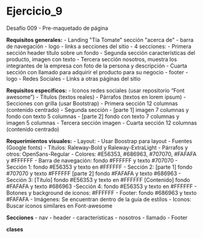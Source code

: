 # Ejercicio_9
Desafío 009 - Pre-maquetado de página


**Requisitos generales:**
    - Landing "Tía Tomate" sección "acerca de"
    - barra de navegación
        - logo
        - links a secciones del sitio
	- 4 secciones:
		- Primera sección header título sobre un fondo
		- Segunda sección características del producto, imagen con texto
		- Tercera sección nosotros, muestra los integrantes de la empresa con foto de la persona y descripción
		- Cuarta sección con llamado para adquirir el producto para su negocio
    - footer
        - logo
        - Redes Sociales
        - Links a otras páginas del sitio

**Requisitos específicos:**
	- Iconos redes sociales (usar repositorio “Font awesome”)
    - Títulos (textos reales)
	- Párrafos (textos en lorem ipsum)
	- Secciones con grilla (usar Bootstrap)
        - Primera sección 12 columnas (contenido centrado)
        - Segunda sección
            - [parte 1] imagen 7 columnas y fondo con texto 5 columnas
            - [parte 2] fondo con texto 7 columnas y imagen 5 columnas
        - Tercera sección imagen
        - Cuarta sección 12 columnas (contenido centrado)

**Requerimientos visuales:**
	- Layout:
		- Usar Boostrap para layout
	- Fuentes (Google fonts)
		- Títulos: Raleway-Bold y Raleway-ExtraLight
		- Párrafos y otros: OpenSans-Regular
    - Colores: #E56353, #686963, #707070, #FAFAFA y #FFFFFF
        - Barra de navegación: fondo #FFFFFF y texto #707070
        - Sección 1: fondo #E56353 y texto en #FFFFFF
        - Sección 2:
            [parte 1] fondo #707070 y texto #FFFFFF
            [parte 2] fondo #FAFAFA y texto #686963
        - Sección 3:
            [Título] fondo #E56353 y texto en #FFFFFF
            [Contenido] fondo #FAFAFA y texto #686963
        -Sección 4: fondo #E56353 y texto en #FFFFFF
        - Botones y background de iconos: #FFFFFF
        - Footer: fondo #686963 y texto #FAFAFA
    - Imágenes: Se encuentran dentro de la guía de estilos
    - Iconos: Buscar iconos similares en Font-awesome


**Secciones**
    - nav
    - header
    - características
    - nosotros
    - llamado
    - Footer

**clases**
